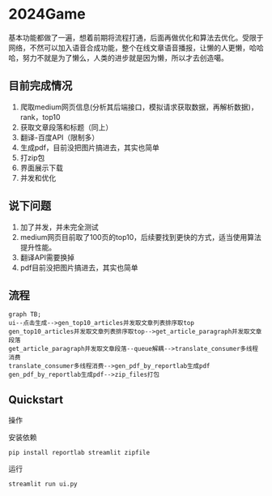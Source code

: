 # 2024Game
基本功能都做了一遍，想着前期将流程打通，后面再做优化和算法去优化。受限于网络，不然可以加入语音合成功能，整个在线文章语音播报，让懒的人更懒，哈哈哈，努力不就是为了懒么，人类的进步就是因为懒，所以才去创造噶。

## 目前完成情况
1. 爬取medium网页信息(分析其后端接口，模拟请求获取数据，再解析数据)，rank，top10
2. 获取文章段落和标题（同上）
3. 翻译-百度API（限制多）
4. 生成pdf，目前没把图片搞进去，其实也简单
5. 打zip包
6. 界面展示下载
7. 并发和优化

## 说下问题
1. 加了并发，并未完全测试
2. medium网页目前取了100页的top10，后续要找到更快的方式，适当使用算法提升性能。
3. 翻译API需要换掉
4. pdf目前没把图片搞进去，其实也简单

## 流程
```mermaid
graph TB;
ui--点击生成-->gen_top10_articles并发取文章列表排序取top
gen_top10_articles并发取文章列表排序取top-->get_article_paragraph并发取文章段落
get_article_paragraph并发取文章段落--queue解耦-->translate_consumer多线程消费
translate_consumer多线程消费-->gen_pdf_by_reportlab生成pdf
gen_pdf_by_reportlab生成pdf-->zip_files打包

```

## Quickstart

操作

安装依赖

```
pip install reportlab streamlit zipfile
```

运行

```
streamlit run ui.py
```
